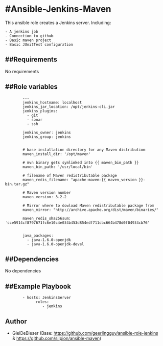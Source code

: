 #Ansible-Jenkins-Maven
======================

This ansible role creates a Jenkins server. 
Including: 

	- A jenkins job
	- Connection to github
	- Basic maven project
	- Basic JUnitTest configuration

##Requirements
--------------

No requirements

##Role variables
----------------

			---
			jenkins_hostname: localhost
			jenkins_jar_location: /opt/jenkins-cli.jar
			jenkins_plugins:
			  - git
			  - sonar
			  - ssh

			jenkins_owner: jenkins
			jenkins_group: jenkins


			# base installation directory for any Maven distribution
			maven_install_dir: '/opt/maven'

			# mvn binary gets symlinked into {{ maven_bin_path }}
			maven_bin_path: '/usr/local/bin'

			# filename of Maven redistributable package
			maven_redis_filename: "apache-maven-{{ maven_version }}-bin.tar.gz"

			# Maven version number
			maven_version: 3.2.2

			# Mirror where to dowload Maven redistributable package from
			maven_mirror: "http://archive.apache.org/dist/maven/binaries/"

			maven_redis_sha256sum: 'cce5914cf8797671fc6e10c4e034b453d854edf711cbc664b478d0f04934cb76'


			java_packages: 
			  - java-1.6.0-openjdk
			  - java-1.6.0-openjdk-devel

##Dependencies
--------------
No dependencies

##Example Playbook
------------------

			- hosts: JenkinsServer
			      roles:
			         - jenkins

Author
------

- GielDeBleser
(Base: https://github.com/geerlingguy/ansible-role-jenkins & https://github.com/silpion/ansible-maven) 
